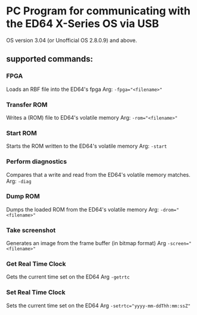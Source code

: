 # PC Program for communicating with the ED64 X-Series OS via USB
OS version 3.04 (or Unofficial OS 2.8.0.9) and above.

## supported commands:
### FPGA
Loads an RBF file into the ED64's fpga
Arg: `-fpga="<filename>"`


### Transfer ROM
Writes a (ROM) file to ED64's volatile memory
Arg: `-rom="<filename>"`


### Start ROM
Starts the ROM written to the ED64's volatile memory
Arg: `-start`		 


### Perform diagnostics
Compares that a write and read from the ED64's volatile memory matches.
Arg: `-diag`


### Dump ROM
Dumps the loaded ROM from the ED64's volatile memory
Arg: `-drom="<filename>"`


### Take screenshot
Generates an image from the frame buffer (in bitmap format)
Arg `-screen="<filename>"`

### Get Real Time Clock
Gets the current time set on the ED64
Arg `-getrtc`

### Set Real Time Clock
Sets the current time set on the ED64
Arg `-setrtc="yyyy-mm-ddThh:mm:ssZ"`
